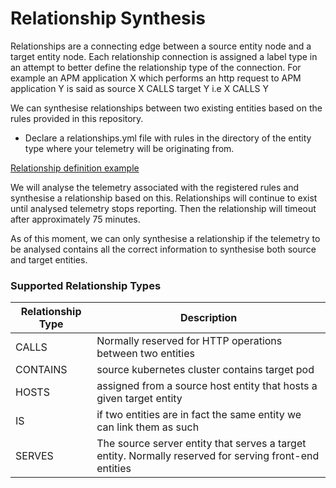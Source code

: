 # Relationship Synthesis

Relationships are a connecting edge between a source entity node and a target entity node. Each relationship connection is assigned a label type in an attempt to better define the relationship type of the connection. For example an APM application X which performs an http request to APM application Y is said as source X CALLS target Y i.e X CALLS Y

We can synthesise relationships between two existing entities based on the rules provided in this repository. 

* Declare a relationships.yml file with rules in the directory of the entity type where your telemetry will be originating from. 

[Relationship definition example](./example-relationship-definition.yml)

We will analyse the telemetry associated with the registered rules and synthesise a relationship based on this. Relationships will continue to exist until analysed telemetry stops reporting. Then the relationship will timeout after approximately 75 minutes.

As of this moment, we can only synthesise a relationship if the telemetry to be analysed contains all the correct information to synthesise both source and target entities. 


### Supported Relationship Types

| **Relationship Type** | **Description** | 
| -------- | ---------------------------------------------             |
| CALLS | Normally reserved for HTTP operations between two entities |
| CONTAINS | source kubernetes cluster contains target pod | 
| HOSTS | assigned from a source host entity that hosts a given target entity |
| IS | if two entities are in fact the same entity we can link them as such |
| SERVES | The source server entity that serves a target entity. Normally reserved for serving front-end entities |


